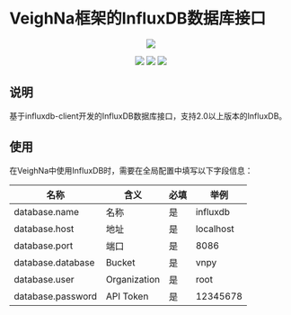 # VeighNa框架的InfluxDB数据库接口

<p align="center">
  <img src ="https://vnpy.oss-cn-shanghai.aliyuncs.com/vnpy-logo.png"/>
</p>

<p align="center">
    <img src ="https://img.shields.io/badge/version-1.0.0-blueviolet.svg"/>
    <img src ="https://img.shields.io/badge/platform-windows|linux|macos-yellow.svg"/>
    <img src ="https://img.shields.io/badge/python-3.7|3.8|3.9|3.10-blue.svg" />
</p>

## 说明

基于influxdb-client开发的InfluxDB数据库接口，支持2.0以上版本的InfluxDB。

## 使用

在VeighNa中使用InfluxDB时，需要在全局配置中填写以下字段信息：

|名称|含义|必填|举例|
|---------|----|---|---|
|database.name|名称|是|influxdb|
|database.host|地址|是|localhost|
|database.port|端口|是|8086|
|database.database|Bucket|是|vnpy|
|database.user|Organization|是|root|
|database.password|API Token|是|12345678|
